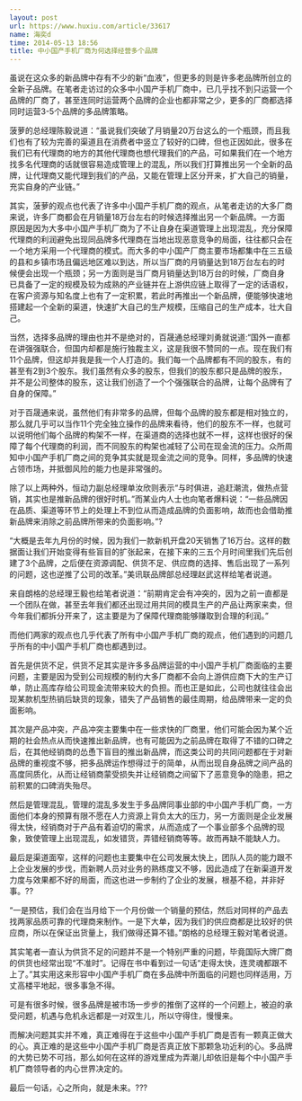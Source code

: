 ```yaml
---
layout: post
url: https://www.huxiu.com/article/33617
name: 海奕d
time: 2014-05-13 18:56
title: 中小国产手机厂商为何选择经营多个品牌
---
```

虽说在这众多的新品牌中存有不少的新“血液”，但更多的则是许多老品牌所创立的全新子品牌。在笔者走访过的众多中小国产手机厂商中，已几乎找不到只运营一个品牌的厂商了，甚至连同时运营两个品牌的企业也都非常之少，更多的厂商都选择同时运营3-5个品牌的多品牌策略。

菠萝的总经理陈毅说道：“虽说我们突破了月销量20万台这么的一个瓶颈，而且我们也有了较为完善的渠道且在消费者中竖立了较好的口碑，但也正因如此，很多在我们已有代理商的地方的其他代理商也想代理我们的产品，可如果我们在一个地方找多名代理商的话就很容易造成管理上的混乱，所以我们打算推出另一个全新的品牌，让代理商又能代理到我们的产品，又能在管理上区分开来，扩大自己的销量，充实自身的产业链。”

其实，菠萝的观点也代表了许多中小国产手机厂商的观点，从笔者走访的大多厂商来说，许多厂商都会在月销量18万台左右的时候选择推出另一个新品牌。一方面原因是因为大多中小国产手机厂商为了不让自身在渠道管理上出现混乱，充分保障代理商的利润避免出现同品牌多代理商在当地出现恶意竞争的局面，往往都只会在一个地方采用一个代理商的模式。而大多的中小国产厂商主要市场都集中在三五级的县和乡镇市场且偏远地区难以到达，所以当厂商的月销量达到18万台左右的时候便会出现一个瓶颈；另一方面则是当厂商月销量达到18万台的时候，厂商自身已具备了一定的规模及较为成熟的产业链并在上游供应链上取得了一定的话语权，在客户资源与知名度上也有了一定积累，若此时再推出一个新品牌，便能够快速地搭建起一个全新的渠道，快速扩大自己的生产规模，压缩自己的生产成本，壮大自己。

当然，选择多品牌的理由也并不是绝对的，百晟通总经理刘勇就说道:“国外一直都在讲强强联合，但国内却都是施行独裁主义，这是我很不赞同的一点。现在我们有11个品牌，但这却并我是我一个人打造的。我们每一个品牌都有不同的股东，有的甚至有2到3个股东。我们虽然有众多的股东，但我们的股东都只是品牌的股东，并不是公司整体的股东，这让我们创造了一个个强强联合的品牌，让每个品牌有了自身的保障。”

对于百晟通来说，虽然他们有非常多的品牌，但每个品牌的股东都是相对独立的，那么就几乎可以当作11个完全独立操作的品牌来看待，他们的股东不一样，也就可以说明他们每个品牌的构架不一样，在渠道商的选择也就不一样，这样也很好的保障了每个代理商的利润，而不同股东的构架也减轻了公司在现金流的压力。众所周知中小国产手机厂商之间的竞争其实就是现金流之间的竞争。同样，多品牌的快速占领市场，并抵御风险的能力也是非常强的。

除了以上两种外，恒动力副总经理单汝欣则表示“与时俱进，追赶潮流，做热点营销，其实也是推新品牌的很好时机。”而某业内人士也向笔者爆料说：“一些品牌因在品质、渠道等环节上的处理上不到位从而造成品牌的负面影响，故而也会借助推新品牌来消除之前品牌所带来的负面影响。”?

“大概是去年九月份的时候，因为我们一款新机开盘20天销售了16万台。这样的数据面让我们开始变得有些盲目的扩张起来，在接下来的三五个月时间里我们先后创建了3个品牌，之后便在资源调配、供货不足、供应商的选择、售后出现了一系列的问题，这也逆推了公司的改革。”美讯联品牌部总经理赵武这样给笔者说道。

来自朗格的总经理王毅也给笔者说道：“前期肯定会有冲突的，因为之前一直都是一个团队在做，甚至去年我们都还出现过用共同的模具生产的产品让两家来卖，但今年我们都拆分开来了，这主要是为了保障代理商能够赚取到合理的利润。”

而他们两家的观点也几乎代表了所有中小国产手机厂商的观点，他们遇到的问题几乎所有的中小国产手机厂商也都遇到过。

首先是供货不足，供货不足其实是许多多品牌运营的中小国产手机厂商面临的主要问题，主要是因为受到公司规模的制约大多厂商都不会向上游供应商下大的生产订单，防止高库存给公司现金流带来较大的负担。而也正是如此，公司也就往往会出现某款机型热销后缺货的现象，错失了产品销售的最佳周期，给品牌带来一定的负面影响。

其次是产品冲突，产品冲突主要集中在一些求快的厂商里，他们可能会因为某个近期的社会热点从而快速推出新品牌，也有可能因为之前品牌在取得了不错的口碑之后，在其他经销商的怂恿下盲目的推出新品牌，而这类公司的共同问题都在于对新品牌的重视度不够，把多品牌运作想得过于的简单，从而出现自身品牌之间产品的高度同质化，从而让经销商蒙受损失并让经销商之间留下了恶意竞争的隐患，把之前积累的口碑消失殆尽。

然后是管理混乱，管理的混乱多发生于多品牌同事业部的中小国产手机厂商，一方面他们本身的预算有限不愿在人力资源上背负太大的压力，另一方面则是企业发展得太快，经销商对于产品有着迫切的需求，从而造成了一个事业部多个品牌的现象，致使管理上出现混乱，如发错货，弄错经销商等等。故而再缺不能缺人力。

最后是渠道面窄，这样的问题也主要集中在公司发展太快上，团队人员的能力跟不上企业发展的步伐，而新聘人员对业务的熟练度又不够，因此造成了在新渠道开发力度与效果都不好的局面，而这也进一步制约了企业的发展，根基不稳，并非好事。??

“一是预估，我们会在当月给下一个月份做一个销量的预估，然后对同样的产品去找两家品质可靠的代理商来制作。一是下大单，因为我们的供应商都是比较好的供应商，所以在保证出货量上，我们做得还算不错。”朗格的总经理王毅对笔者说道。

其实笔者一直认为供货不足的问题并不是一个特别严重的问题，毕竟国际大牌厂商的供货也经常出现“不准时”。记得在书中看到过一句话“走得太快，连灵魂都跟不上了。”其实用这来形容中小国产手机厂商在多品牌中所面临的问题也同样适用，万丈高楼平地起，很多事急不得。

可是有很多时候，很多品牌是被市场一步步的推倒了这样的一个问题上，被迫的承受问题，机遇与危机永远都是一对双生儿，所以守得住，慢慢来。

而解决问题其实并不难，真正难得在于这些中小国产手机厂商是否有一颗真正做大的心。真正难的是这些中小国产手机厂商是否真正放下那颗急功近利的心。多品牌的大势已势不可挡，那么如何在这样的游戏里成为弄潮儿却依旧是每个中小国产手机厂商领导者的内心世界决定的。

最后一句话，心之所向，就是未来。???

